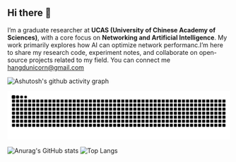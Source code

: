## Hi there 👋

<!--
**dh-Unicorn/dh-Unicorn** is a ✨ _special_ ✨ repository because its `README.md` (this file) appears on your GitHub profile.

Here are some ideas to get you started:

- 🔭 I’m currently working on ...
- 🌱 I’m currently learning ...
- 👯 I’m looking to collaborate on ...
- 🤔 I’m looking for help with ...
- 💬 Ask me about ...
- 📫 How to reach me: ...
- 😄 Pronouns: ...
- ⚡ Fun fact: ...
-->
I’m a graduate researcher at **UCAS (University of Chinese Academy of Sciences)**, with a core focus on **Networking and Artificial Intelligence**. My work primarily explores how AI can optimize network performanc.I’m here to share my research code, experiment notes, and collaborate on open-source projects related to my field. You can connect me hangdunicorn@gmail.com


![Ashutosh's github activity graph](https://github-readme-activity-graph.vercel.app/graph?username=dh-Unicorn&theme=react)

<picture>
  <source media="(prefers-color-scheme: dark)" srcset="https://raw.githubusercontent.com/dh-Unicorn/dh-Unicorn/output/github-contribution-grid-snake-dark.svg">
  <source media="(prefers-color-scheme: light)" srcset="https://raw.githubusercontent.com/dh-Unicorn/dh-Unicorn/output/github-contribution-grid-snake.svg">
  <img alt="github contribution grid snake animation" src="https://raw.githubusercontent.com/dh-Unicorn/dh-Unicorn/output/github-contribution-grid-snake.svg">
</picture>

![Anurag's GitHub stats](https://github-readme-stats.vercel.app/api?username=dh-Unicorn)
![Top Langs](https://github-readme-stats.vercel.app/api/top-langs/?username=dh-Unicorn)
